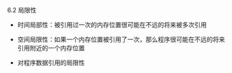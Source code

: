 6.2 局限性

- 时间局部性：被引用过一次的内存位置很可能在不远的将来被多次引用
- 空间局限性：如果一个内存位置被引用了一次，那么程序很可能在不远的将来引用附近的一个内存位置



- 对程序数据引用的局限性